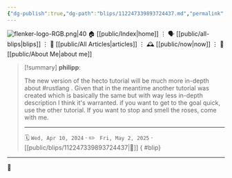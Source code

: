 ```yaml
---
{"dg-publish":true,"dg-path":"blips/112247339893724437.md","permalink":"/blips/112247339893724437/","title":"philipp on mastodon @ 2024-04-10","created":"2024-04-10T14:14:42","updated":"2025-05-02T08:50:44"}
---
```



<div class="transclusion internal-embed is-loaded"><div class="markdown-embed">




![flenker-logo-RGB.png|40](/img/user/attachments/flenker-logo-RGB.png)
🏠 [[public/Index\|home]]  ⋮ 🗣️ [[public/all-blips\|blips]] ⋮  📝 [[public/All Articles\|articles]]  ⋮ 🕰️ [[public/now\|now]] ⋮ 🪪 [[public/About Me\|about me]]


</div></div>


> [!summary] **philipp**:
>
> The new version of the hecto tutorial will be much more in-depth about #rustlang . Given that in the meantime another tutorial was created which is basically the same but with way less in-depth description I think it's warranted.
> if you want to get to the goal quick, use the other tutorial. If you want to stop and smell the roses, come with me.
> - - -
>
> 🗓️ <code>Wed, Apr 10, 2024</code>  · ✏️ <code> Fri, May 2, 2025</code>  · [[public/blips/112247339893724437\|🔗]]
{ #blip}


- - -

 👾
